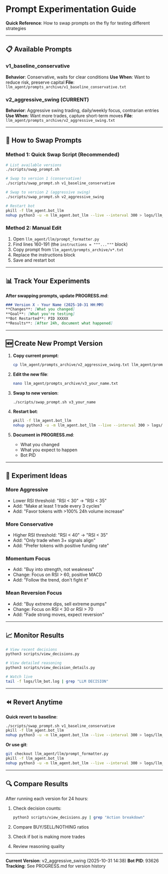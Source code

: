 # Prompt Experimentation Guide

**Quick Reference**: How to swap prompts on the fly for testing different strategies

---

## 📋 Available Prompts

### v1_baseline_conservative
**Behavior**: Conservative, waits for clear conditions
**Use When**: Want to reduce risk, preserve capital
**File**: `llm_agent/prompts_archive/v1_baseline_conservative.txt`

### v2_aggressive_swing (CURRENT)
**Behavior**: Aggressive swing trading, daily/weekly focus, contrarian entries
**Use When**: Want more trades, capture short-term moves
**File**: `llm_agent/prompts_archive/v2_aggressive_swing.txt`

---

## 🔄 How to Swap Prompts

### Method 1: Quick Swap Script (Recommended)

```bash
# List available versions
./scripts/swap_prompt.sh

# Swap to version 1 (conservative)
./scripts/swap_prompt.sh v1_baseline_conservative

# Swap to version 2 (aggressive swing)
./scripts/swap_prompt.sh v2_aggressive_swing

# Restart bot
pkill -f llm_agent.bot_llm
nohup python3 -u -m llm_agent.bot_llm --live --interval 300 > logs/llm_bot.log 2>&1 &
```

### Method 2: Manual Edit

1. Open `llm_agent/llm/prompt_formatter.py`
2. Find lines 160-191 (the `instructions = """..."""` block)
3. Copy prompt from `llm_agent/prompts_archive/v*.txt`
4. Replace the instructions block
5. Save and restart bot

---

## 📊 Track Your Experiments

**After swapping prompts, update PROGRESS.md**:

```markdown
### Version X - Your Name (2025-10-31 HH:MM)
**Changes**: [What you changed]
**Goal**: [What you're testing]
**Bot Restarted**: PID XXXXX
**Results**: [After 24h, document what happened]
```

---

## 🆕 Create New Prompt Version

1. **Copy current prompt**:
   ```bash
   cp llm_agent/prompts_archive/v2_aggressive_swing.txt llm_agent/prompts_archive/v3_your_name.txt
   ```

2. **Edit the new file**:
   ```bash
   nano llm_agent/prompts_archive/v3_your_name.txt
   ```

3. **Swap to new version**:
   ```bash
   ./scripts/swap_prompt.sh v3_your_name
   ```

4. **Restart bot**:
   ```bash
   pkill -f llm_agent.bot_llm
   nohup python3 -u -m llm_agent.bot_llm --live --interval 300 > logs/llm_bot.log 2>&1 &
   ```

5. **Document in PROGRESS.md**:
   - What you changed
   - What you expect to happen
   - Bot PID

---

## 🎯 Experiment Ideas

### More Aggressive
- Lower RSI threshold: "RSI < 30" → "RSI < 35"
- Add: "Make at least 1 trade every 3 cycles"
- Add: "Favor tokens with >100% 24h volume increase"

### More Conservative
- Higher RSI threshold: "RSI < 40" → "RSI < 35"
- Add: "Only trade when 3+ signals align"
- Add: "Prefer tokens with positive funding rate"

### Momentum Focus
- Add: "Buy into strength, not weakness"
- Change: Focus on RSI > 60, positive MACD
- Add: "Follow the trend, don't fight it"

### Mean Reversion Focus
- Add: "Buy extreme dips, sell extreme pumps"
- Change: Focus on RSI < 30 or RSI > 70
- Add: "Fade strong moves, expect reversion"

---

## 📈 Monitor Results

```bash
# View recent decisions
python3 scripts/view_decisions.py

# View detailed reasoning
python3 scripts/view_decision_details.py

# Watch live
tail -f logs/llm_bot.log | grep "LLM DECISION"
```

---

## ⏪ Revert Anytime

**Quick revert to baseline**:
```bash
./scripts/swap_prompt.sh v1_baseline_conservative
pkill -f llm_agent.bot_llm
nohup python3 -u -m llm_agent.bot_llm --live --interval 300 > logs/llm_bot.log 2>&1 &
```

**Or use git**:
```bash
git checkout llm_agent/llm/prompt_formatter.py
pkill -f llm_agent.bot_llm
nohup python3 -u -m llm_agent.bot_llm --live --interval 300 > logs/llm_bot.log 2>&1 &
```

---

## 🔍 Compare Results

After running each version for 24 hours:

1. Check decision counts:
   ```bash
   python3 scripts/view_decisions.py | grep "Action breakdown"
   ```

2. Compare BUY/SELL/NOTHING ratios
3. Check if bot is making more trades
4. Review reasoning quality

---

**Current Version**: v2_aggressive_swing (2025-10-31 14:38)
**Bot PID**: 93626
**Tracking**: See PROGRESS.md for version history
